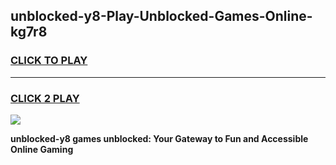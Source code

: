 
## unblocked-y8-Play-Unblocked-Games-Online-kg7r8
<h3>
<a href="https://premium76.site?title=unblocked-y8&ref=25A">CLICK TO PLAY</a></h3>
<hr>

<h3>
<a href="https://premium76.site?title=unblocked-y8&ref=25A">CLICK 2 PLAY</a>
  
</h3>

<a href="https://premium76.site?title=unblocked-y8&ref=25A"><img src="https://clearcache.store/games.png"></a>


**unblocked-y8 games unblocked: Your Gateway to Fun and Accessible Online Gaming**
